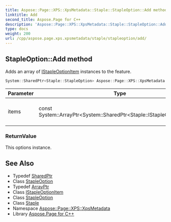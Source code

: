 ```yaml
---
title: Aspose::Page::XPS::XpsMetadata::Staple::StapleOption::Add method
linktitle: Add
second_title: Aspose.Page for C++
description: 'Aspose::Page::XPS::XpsMetadata::Staple::StapleOption::Add method. Adds an array of IStapleOptionItem instances to the feature in C++.'
type: docs
weight: 200
url: /cpp/aspose.page.xps.xpsmetadata/staple/stapleoption/add/
---
```

## StapleOption::Add method


Adds an array of [IStapleOptionItem](../../istapleoptionitem/) instances to the feature.

```cpp
System::SharedPtr<Staple::StapleOption> Aspose::Page::XPS::XpsMetadata::Staple::StapleOption::Add(const System::ArrayPtr<System::SharedPtr<Staple::IStapleOptionItem>> &items)
```


| Parameter | Type | Description |
| --- | --- | --- |
| items | const System::ArrayPtr\<System::SharedPtr\<Staple::IStapleOptionItem\>\>\& | An arbitrary array of [IStapleOptionItem](../../istapleoptionitem/) instances. |

### ReturnValue

This options instance.

## See Also

* Typedef [SharedPtr](../../../../system/sharedptr/)
* Class [StapleOption](../)
* Typedef [ArrayPtr](../../../../system/arrayptr/)
* Class [IStapleOptionItem](../../istapleoptionitem/)
* Class [StapleOption](../)
* Class [Staple](../../)
* Namespace [Aspose::Page::XPS::XpsMetadata](../../../)
* Library [Aspose.Page for C++](../../../../)
